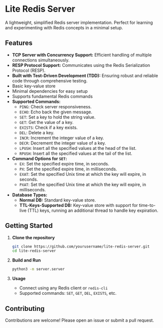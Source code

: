 # Lite Redis Server

A lightweight, simplified Redis server implementation. Perfect for learning and experimenting with Redis concepts in a minimal setup.

## Features

- **TCP Server with Concurrency Support:** Efficient handling of multiple connections simultaneously.
- **RESP Protocol Support:** Communicates using the Redis Serialization Protocol (RESP).
- **Built with Test-Driven Development (TDD):** Ensuring robust and reliable code through comprehensive testing.
- Basic key-value store
- Minimal dependencies for easy setup
- Supports fundamental Redis commands
- **Supported Commands:**
  - `PING`: Check server responsiveness.
  - `ECHO`: Echo back the given message.
  - `SET`: Set a key to hold the string value.
  - `GET`: Get the value of a key.
  - `EXISTS`: Check if a key exists.
  - `DEL`: Delete a key.
  - `INCR`: Increment the integer value of a key.
  - `DECR`: Decrement the integer value of a key.
  - `LPUSH`: Insert all the specified values at the head of the list.
  - `RPUSH`: Insert all the specified values at the tail of the list.
- **Command Options for `SET`:**
  - `EX`: Set the specified expire time, in seconds.
  - `PX`: Set the specified expire time, in milliseconds.
  - `EXAT`: Set the specified Unix time at which the key will expire, in seconds.
  - `PXAT`: Set the specified Unix time at which the key will expire, in milliseconds.
- **Database Types:**
  - **Normal DB:** Standard key-value store.
  - **TTL-Keys-Supported DB:** Key-value store with support for time-to-live (TTL) keys, running an additional thread to handle key expiration.

## Getting Started

1. **Clone the repository**
    ```sh
    git clone https://github.com/yourusername/lite-redis-server.git
    cd lite-redis-server
    ```

2. **Build and Run**
    ```sh
    python3 -m server.server
    ```

3. **Usage**
    - Connect using any Redis client or `redis-cli`
    - Supported commands: `SET`, `GET`, `DEL`, `EXISTS`, etc.

## Contributing

Contributions are welcome! Please open an issue or submit a pull request.
